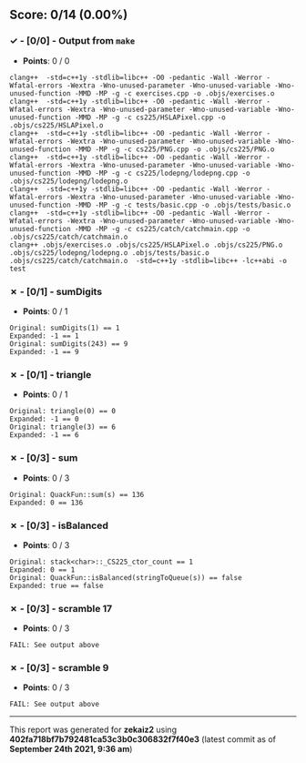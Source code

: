 


## Score: 0/14 (0.00%)


### ✓ - [0/0] - Output from `make`

- **Points**: 0 / 0


```
clang++  -std=c++1y -stdlib=libc++ -O0 -pedantic -Wall -Werror -Wfatal-errors -Wextra -Wno-unused-parameter -Wno-unused-variable -Wno-unused-function -MMD -MP -g -c exercises.cpp -o .objs/exercises.o
clang++  -std=c++1y -stdlib=libc++ -O0 -pedantic -Wall -Werror -Wfatal-errors -Wextra -Wno-unused-parameter -Wno-unused-variable -Wno-unused-function -MMD -MP -g -c cs225/HSLAPixel.cpp -o .objs/cs225/HSLAPixel.o
clang++  -std=c++1y -stdlib=libc++ -O0 -pedantic -Wall -Werror -Wfatal-errors -Wextra -Wno-unused-parameter -Wno-unused-variable -Wno-unused-function -MMD -MP -g -c cs225/PNG.cpp -o .objs/cs225/PNG.o
clang++  -std=c++1y -stdlib=libc++ -O0 -pedantic -Wall -Werror -Wfatal-errors -Wextra -Wno-unused-parameter -Wno-unused-variable -Wno-unused-function -MMD -MP -g -c cs225/lodepng/lodepng.cpp -o .objs/cs225/lodepng/lodepng.o
clang++  -std=c++1y -stdlib=libc++ -O0 -pedantic -Wall -Werror -Wfatal-errors -Wextra -Wno-unused-parameter -Wno-unused-variable -Wno-unused-function -MMD -MP -g -c tests/basic.cpp -o .objs/tests/basic.o
clang++  -std=c++1y -stdlib=libc++ -O0 -pedantic -Wall -Werror -Wfatal-errors -Wextra -Wno-unused-parameter -Wno-unused-variable -Wno-unused-function -MMD -MP -g -c cs225/catch/catchmain.cpp -o .objs/cs225/catch/catchmain.o
clang++ .objs/exercises.o .objs/cs225/HSLAPixel.o .objs/cs225/PNG.o .objs/cs225/lodepng/lodepng.o .objs/tests/basic.o .objs/cs225/catch/catchmain.o  -std=c++1y -stdlib=libc++ -lc++abi -o test

```


### ✗ - [0/1] - sumDigits

- **Points**: 0 / 1


```
Original: sumDigits(1) == 1
Expanded: -1 == 1
Original: sumDigits(243) == 9
Expanded: -1 == 9

```


### ✗ - [0/1] - triangle

- **Points**: 0 / 1


```
Original: triangle(0) == 0
Expanded: -1 == 0
Original: triangle(3) == 6
Expanded: -1 == 6

```


### ✗ - [0/3] - sum

- **Points**: 0 / 3


```
Original: QuackFun::sum(s) == 136
Expanded: 0 == 136

```


### ✗ - [0/3] - isBalanced

- **Points**: 0 / 3


```
Original: stack<char>::_CS225_ctor_count == 1
Expanded: 0 == 1
Original: QuackFun::isBalanced(stringToQueue(s)) == false
Expanded: true == false

```


### ✗ - [0/3] - scramble 17

- **Points**: 0 / 3


```
FAIL: See output above
```


### ✗ - [0/3] - scramble 9

- **Points**: 0 / 3


```
FAIL: See output above
```


---

This report was generated for **zekaiz2** using **402fa718bf7b792481ca53c3b0c306832f7f40e3** (latest commit as of **September 24th 2021, 9:36 am**)
